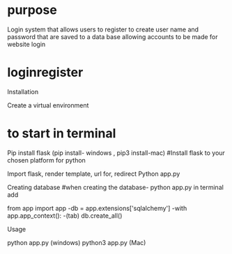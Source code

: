 
# purpose

Login system that allows users to register to create user name and password that are saved to a data base allowing accounts to be made for website login



# loginregister

Installation

Create a virtual environment 
# to start in terminal
Pip install flask 
(pip install- windows , pip3 install-mac)
#Install flask to your chosen platform for python 


Import flask, render template, url for, redirect
Python app.py

Creating database
#when creating the database- python app.py in terminal add

from app import app
-db = app.extensions['sqlalchemy']
-with app.app_context():
-(tab)    db.create_all() 


Usage 

python app.py (windows)
python3 app.py (Mac)
